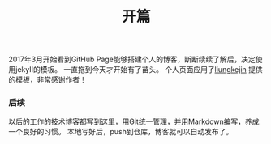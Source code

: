 ﻿---
layout: post_layout
title: 开篇
time: 2017年06月08日 星期四
location: 海南
pulished: true
---

2017年3月开始看到GitHub Page能够搭建个人的博客，断断续续了解后，决定使用jekyII的模板。
一直拖到今天才开始有了苗头。
个人页面应用了[liungkejin](https://github.com/liungkejin/liungkejin.github.io) 提供的模板，非常感谢作者！

### 后续
以后的工作的技术博客都写到这里，用Git统一管理，并用Markdown编写，养成一个良好的习惯。
本地写好后，push到仓库，博客就可以自动发布了。
